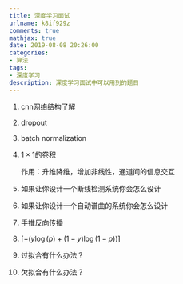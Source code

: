 ```yaml
---
title: 深度学习面试
urlname: k8if929z
comments: true
mathjax: true
date: 2019-08-08 20:26:00
categories:
- 算法
tags:
- 深度学习
description: 深度学习面试中可以用到的题目
---
```


1. cnn网络结构了解

2. dropout

3. batch normalization

4. $1\times 1$的卷积

   作用：升维降维，增加非线性，通道间的信息交互

5. 如果让你设计一个断线检测系统你会怎么设计

6. 如果让你设计一个自动谱曲的系统你会怎么设计

7. 手推反向传播

8. $[-{(y\log(p) + (1 - y)\log(1 - p))}]$

9. 过拟合有什么办法？

10. 欠拟合有什么办法？

